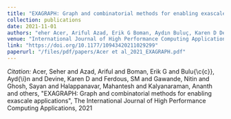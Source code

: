 ```yaml
---
title: "EXAGRAPH: Graph and combinatorial methods for enabling exascale applications"
collection: publications
date: 2021-11-01
authors: "eher Acer, Ariful Azad, Erik G Boman, Aydın Buluç, Karen D Devine, SM Ferdous, Nitin Gawande, Sayan Ghosh, Mahantesh Halappanavar, Ananth Kalyanaraman and others"
venue: "International Journal of High Performance Computing Applications 35.6 (2021): 553-571"
link: "https://doi.org/10.1177/10943420211029299"
paperurl: "/files/pdf/papers/Acer et al_2021_EXAGRAPH.pdf"
---
```

*Citation:* Acer, Seher and Azad, Ariful and Boman, Erik G and Bulu{\c{c}}, Ayd{\i}n and Devine, Karen D and Ferdous, SM and Gawande, Nitin and Ghosh, Sayan and Halappanavar, Mahantesh and Kalyanaraman, Ananth and others, "EXAGRAPH: Graph and combinatorial methods for enabling exascale applications", The International Journal of High Performance Computing Applications, 2021
